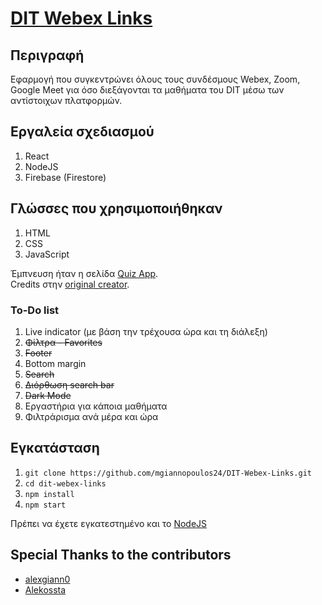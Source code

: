 # [DIT Webex Links](https://curious-bunny-06f02d.netlify.app/)

## Περιγραφή 

Εφαρμογή που συγκεντρώνει όλους τους συνδέσμους Webex, Zoom, Google Meet για όσο διεξάγονται τα μαθήματα του DIT μέσω των αντίστοιχων πλατφορμών.

## Εργαλεία σχεδιασμού

1. React
2. NodeJS
3. Firebase (Firestore)

## Γλώσσες που χρησιμοποιήθηκαν

1. HTML
2. CSS 
3. JavaScript

Έμπνευση ήταν η σελίδα [Quiz App](https://starlit-daffodil-2e4733.netlify.app/). <br>
Credits στην [original creator](https://github.com/matinanadali).

### To-Do list
1. Live indicator (με βάση την τρέχουσα ώρα και τη διάλεξη)
2. ~~Φίλτρα - Favorites~~
3. ~~Footer~~
4. Bottom margin
5. ~~Search~~
6. ~~Διόρθωση search bar~~
7. ~~Dark Mode~~
8. Εργαστήρια για κάποια μαθήματα
9. Φιλτράρισμα ανά μέρα και ώρα

## Εγκατάσταση 

1. `git clone https://github.com/mgiannopoulos24/DIT-Webex-Links.git`
2. `cd dit-webex-links`
3. `npm install`
4. `npm start`

Πρέπει να έχετε εγκατεστημένο και το [NodeJS](https://nodejs.org/en)

## Special Thanks to the contributors

- [alexgiann0](https://github.com/alexgiann0)
- [Alekossta](https://github.com/Alekossta)